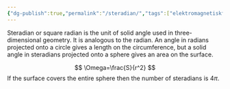```yaml
---
{"dg-publish":true,"permalink":"/steradian/","tags":["elektromagnetiskfältteori"]}
---
```


Steradian or square radian is the unit of solid angle used in three-dimensional geometry. It is analogous to the radian. An angle in radians projected onto a circle gives a length on the circumference, but a solid angle in steradians projected onto a sphere gives an area on the surface.

$$
\Omega=\frac{S}{r^2}
$$
If the surface covers the entire sphere then the number of steradians is $4\pi$.